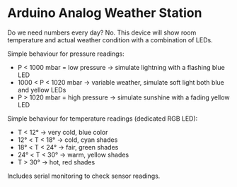# Arduino Analog Weather Station
Do we need numbers every day? No. This device will show room temperature and actual weather condition with a combination of LEDs.
 
Simple behaviour for pressure readings:
- P < 1000 mbar = low pressure -> simulate lightning with a flashing blue LED
- 1000 < P < 1020 mbar -> variable weather, simulate soft light both blue and yellow LEDs
- P > 1020 mbar = high pressure -> simulate sunshine with a fading yellow LED
 
Simple behaviour for temperature readings (dedicated RGB LED):
- T < 12° -> very cold, blue color
- 12° < T < 18° -> cold, cyan shades
- 18° < T < 24° -> fair, green shades
- 24° < T < 30° -> warm, yellow shades
- T > 30° -> hot, red shades

Includes serial monitoring to check sensor readings.
